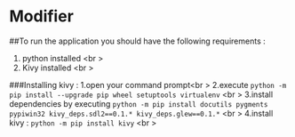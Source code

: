# Modifier
##To run the application you should have the following requirements :
 1. python installed <br \>
 2. Kivy installed <br \>
 
###Installing kivy :
 1.open your command prompt<br \>
 2.execute `python -m pip install --upgrade pip wheel setuptools virtualenv`  <br \>
 3.install dependencies by executing `python -m pip install docutils pygments pypiwin32 kivy_deps.sdl2==0.1.* kivy_deps.glew==0.1.*` <br \>
 4.install kivy : `python -m pip install kivy` <br \>
  
  
